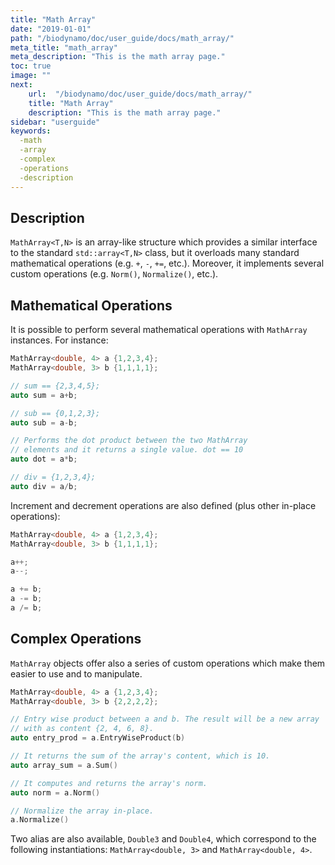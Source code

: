 ```yaml
---
title: "Math Array"
date: "2019-01-01"
path: "/biodynamo/doc/user_guide/docs/math_array/"
meta_title: "math_array"
meta_description: "This is the math array page."
toc: true
image: ""
next:
    url:  "/biodynamo/doc/user_guide/docs/math_array/"
    title: "Math Array"
    description: "This is the math array page."
sidebar: "userguide"
keywords:
  -math
  -array
  -complex
  -operations
  -description
---
```


## Description
 
`MathArray<T,N>` is an array-like structure which provides a similar interface to the
standard `std::array<T,N>` class, but it overloads many standard mathematical 
operations (e.g. `+`, `-`, `+=`, etc.). Moreover, it implements several custom
operations (e.g. `Norm()`, `Normalize()`, etc.).

## Mathematical Operations

It is possible to perform several mathematical operations with `MathArray` instances. For instance:

```cpp
MathArray<double, 4> a {1,2,3,4};
MathArray<double, 3> b {1,1,1,1};

// sum == {2,3,4,5};
auto sum = a+b;

// sub == {0,1,2,3};
auto sub = a-b;

// Performs the dot product between the two MathArray
// elements and it returns a single value. dot == 10
auto dot = a*b; 

// div = {1,2,3,4};
auto div = a/b;
```
Increment and decrement operations are also defined (plus other in-place operations):

```cpp
MathArray<double, 4> a {1,2,3,4};
MathArray<double, 3> b {1,1,1,1};

a++;
a--;

a += b;
a -= b;
a /= b;
```

## Complex Operations

`MathArray` objects offer also a series of custom operations which make them
easier to use and to manipulate.

```cpp
MathArray<double, 4> a {1,2,3,4};
MathArray<double, 3> b {2,2,2,2};

// Entry wise product between a and b. The result will be a new array
// with as content {2, 4, 6, 8}.
auto entry_prod = a.EntryWiseProduct(b)

// It returns the sum of the array's content, which is 10.
auto array_sum = a.Sum()

// It computes and returns the array's norm.  
auto norm = a.Norm()

// Normalize the array in-place.
a.Normalize()

```

Two alias are also available, `Double3` and `Double4`, which correspond to the
following instantiations: `MathArray<double, 3>` and `MathArray<double, 4>`.
